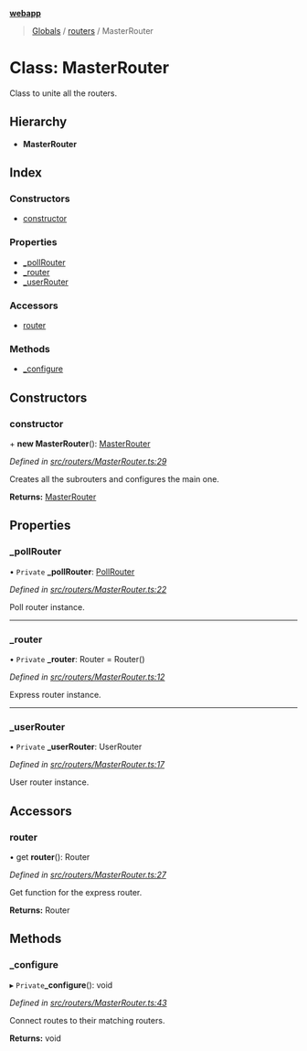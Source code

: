 **[webapp](../README.md)**

> [Globals](../globals.md) / [routers](../modules/routers.md) / MasterRouter

# Class: MasterRouter

Class to unite all the routers.

## Hierarchy

* **MasterRouter**

## Index

### Constructors

* [constructor](routers.masterrouter.md#constructor)

### Properties

* [\_pollRouter](routers.masterrouter.md#_pollrouter)
* [\_router](routers.masterrouter.md#_router)
* [\_userRouter](routers.masterrouter.md#_userrouter)

### Accessors

* [router](routers.masterrouter.md#router)

### Methods

* [\_configure](routers.masterrouter.md#_configure)

## Constructors

### constructor

\+ **new MasterRouter**(): [MasterRouter](routers.masterrouter.md)

*Defined in [src/routers/MasterRouter.ts:29](https://github.com/BESTUPC/voting-web-app/blob/807b76c/src/routers/MasterRouter.ts#L29)*

Creates all the subrouters and configures the main one.

**Returns:** [MasterRouter](routers.masterrouter.md)

## Properties

### \_pollRouter

• `Private` **\_pollRouter**: [PollRouter](routers.pollrouter.md)

*Defined in [src/routers/MasterRouter.ts:22](https://github.com/BESTUPC/voting-web-app/blob/807b76c/src/routers/MasterRouter.ts#L22)*

Poll router instance.

___

### \_router

• `Private` **\_router**: Router = Router()

*Defined in [src/routers/MasterRouter.ts:12](https://github.com/BESTUPC/voting-web-app/blob/807b76c/src/routers/MasterRouter.ts#L12)*

Express router instance.

___

### \_userRouter

• `Private` **\_userRouter**: UserRouter

*Defined in [src/routers/MasterRouter.ts:17](https://github.com/BESTUPC/voting-web-app/blob/807b76c/src/routers/MasterRouter.ts#L17)*

User router instance.

## Accessors

### router

• get **router**(): Router

*Defined in [src/routers/MasterRouter.ts:27](https://github.com/BESTUPC/voting-web-app/blob/807b76c/src/routers/MasterRouter.ts#L27)*

Get function for the express router.

**Returns:** Router

## Methods

### \_configure

▸ `Private`**_configure**(): void

*Defined in [src/routers/MasterRouter.ts:43](https://github.com/BESTUPC/voting-web-app/blob/807b76c/src/routers/MasterRouter.ts#L43)*

Connect routes to their matching routers.

**Returns:** void
